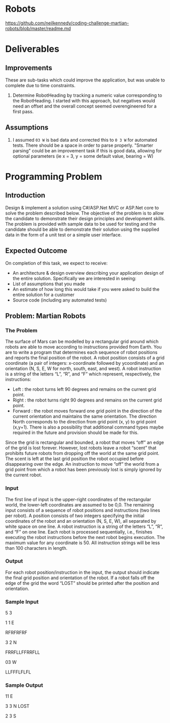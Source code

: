 # Robots

https://github.com/neilkennedy/coding-challenge-martian-robots/blob/master/readme.md

# Deliverables
## Improvements
These are sub-tasks which could improve the application, but was unable to complete due to time constraints.
1. Determine RobotHeading by tracking a numeric value corresponding to the RobotHeading. I started with this approach, but negatives would need an offset and the overall concept seemed overengineered for a first pass.

## Assumptions
1. I assumed `03 W` is bad data and corrected this to `0 3 W` for automated tests. There should be a space in order to parse properly. "Smarter parsing" could be an improvement task if this is good data, allowing for optional parameters (ie x = 3, y = some default value, bearing = W)

# Programming Problem
## Introduction
Design & implement a solution using C#/ASP.Net MVC or ASP.Net core to solve the problem described below. The objective of the problem is to allow the candidate to demonstrate their design principles and development skills. The problem is provided with sample data to be used for testing and the candidate should be able to demonstrate their solution using the supplied data in the form of a unit test or a simple user interface.
## Expected Outcome
On completion of this task, we expect to receive:
- An architecture & design overview describing your application design of the entire solution. Specifically we are interested in seeing:
- List of assumptions that you made
- An estimate of how long this would take if you were asked to build the entire solution for a customer
- Source code (including any automated tests)
## Problem: Martian Robots
### The Problem
The surface of Mars can be modelled by a rectangular grid around which robots are able to move according to instructions provided from Earth. You are to write a program that determines each sequence of robot positions and reports the final position of the robot.
A robot position consists of a grid coordinate (a pair of integers: x-coordinate followed by ycoordinate) and an orientation (N, S, E, W for north, south, east, and west).
A robot instruction is a string of the letters “L”, “R”, and “F” which represent, respectively, the instructions:
- Left : the robot turns left 90 degrees and remains on the current grid point.
- Right : the robot turns right 90 degrees and remains on the current grid point.
- Forward : the robot moves forward one grid point in the direction of the current orientation and maintains the same orientation. The direction North corresponds to the direction from grid point (x, y) to grid point (x,y+1). There is also a possibility that additional command types maybe required in the future and provision should be made for this.

Since the grid is rectangular and bounded, a robot that moves “off” an edge of the grid is lost forever. However, lost robots leave a robot “scent” that prohibits future robots from dropping off the world at the same grid point. The scent is left at the last grid position the robot occupied before disappearing over the edge. An instruction to move “off” the world from a grid point from which a robot has been previously lost is simply ignored by the current robot.
### Input
The first line of input is the upper-right coordinates of the rectangular world, the lower-left coordinates are assumed to be 0,0.
The remaining input consists of a sequence of robot positions and instructions (two lines per robot).
A position consists of two integers specifying the initial coordinates of the robot and an orientation (N, S, E, W), all separated by white space on one line. A robot instruction is a string of the letters “L”, “R”, and “F” on one line.
Each robot is processed sequentially, i.e., finishes executing the robot instructions before the next robot begins execution.
The maximum value for any coordinate is 50. All instruction strings will be less than 100 characters in length.
### Output
For each robot position/instruction in the input, the output should indicate the final grid position and orientation of the robot. If a robot falls off the edge of the grid the word “LOST” should be printed after the position and orientation.
### Sample Input
5 3

1 1 E

RFRFRFRF

3 2 N

FRRFLLFFRRFLL

03 W

LLFFFLFLFL
### Sample Output
11 E

3 3 N LOST

2 3 S
